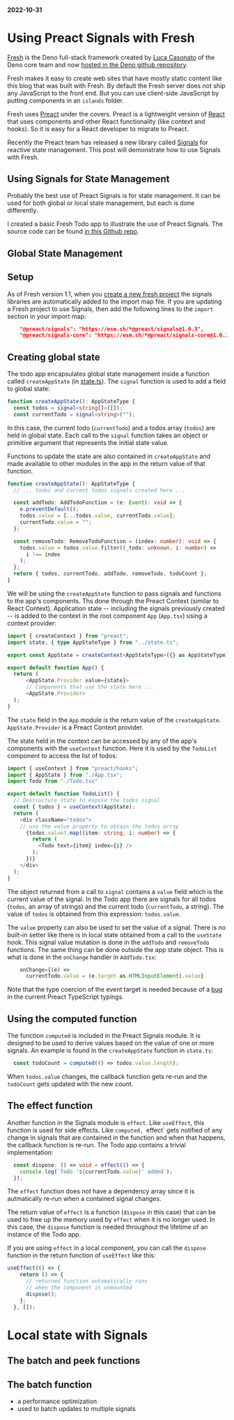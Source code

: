 #### 2022-10-31

# Using Preact Signals with Fresh

[Fresh](https://fresh.deno.dev) is the Deno full-stack framework created by [Luca Casonato](https://github.com/lucacasonato) of the Deno core team and now [hosted in the Deno github repository](https://github.com/denoland/fresh).

Fresh makes it easy to create web sites that have mostly static content like this blog that was built with Fresh. By default the Fresh server does not ship any JavaScript to the front end. But you can use client-side JavaScript by putting components in an `islands` folder.

Fresh uses [Preact](https://preactjs.com) under the covers. Preact is a lightweight version of [React](https://reactjs.org) that uses components and other React functionality (like context and hooks). So it is easy for a React developer to migrate to Preact.

Recently the Preact team has released a new library called [Signals](https://preactjs.com/blog/introducing-signals/) for reactive state management. This post will demonstrate how to use Signals with Fresh.

## Using Signals for State Management

Probably the best use of Preact Signals is for state management. It can be used for both global or local state management, but each is done differently.


I created a basic Fresh Todo app to illustrate the use of Preact Signals. The source code can be found [in this Github repo](https://github.com/cdoremus/fresh-todo-signals).

## Global State Management

## Setup

As of Fresh version 1.1, when you [create a new fresh project](https://fresh.deno.dev/docs/getting-started/create-a-project) the signals libraries are automatically added to the import map file.
If you are updating a Fresh project to use Signals, then add the following lines to the `import` section in your import map:
```json
    "@preact/signals": "https://esm.sh/*@preact/signals@1.0.3",
    "@preact/signals-core": "https://esm.sh/*@preact/signals-core@1.0.1"

```

## Creating global state

The todo app encapsulates global state management inside a function called `createAppState` (in [state.ts](https://github.com/cdoremus/fresh-todo-signals/blob/main/state.ts)). The `signal` function is used to add a field to global state:
```ts
function createAppState(): AppStateType {
  const todos = signal<string[]>([]);
  const currentTodo = signal<string>("");
```
In this case, the current todo (`currentTodo`) and a todos array (`todos`) are held in global state. Each call to the `signal` function takes an object or primitive argument that represents the initial state value.

Functions to update the state are also contained in `createAppState` and made available to other modules in the app in the return value of that function.
```ts
function createAppState(): AppStateType {
  // ... todos and current todos signals created here ...

  const addTodo: AddTodoFunction = (e: Event): void => {
    e.preventDefault();
    todos.value = [...todos.value, currentTodo.value];
    currentTodo.value = "";
  };

  const removeTodo: RemoveTodoFunction = (index: number): void => {
    todos.value = todos.value.filter((_todo: unknown, i: number) =>
      i !== index
    );
  };
  return { todos, currentTodo, addTodo, removeTodo, todoCount };
}
```

We will be using the `createAppState` function to pass signals and functions to the app's components. Ths done through the Preact
Context (similar to React Context). Application state -- including the signals previously created -- is added to the context in the root component `App` (`App.tsx`) using a context provider:
```ts
import { createContext } from "preact";
import state, { type AppStateType } from "../state.ts";

export const AppState = createContext<AppStateType>({} as AppStateType);

export default function App() {
  return (
      <AppState.Provider value={state}>
      // Components that use the state here ...
      <AppState.Provider>
  );
}
```
The `state` field in the `App` module is the return value of the `createAppState`. `AppState.Provider` is a Preact Context provider.

The state held in the context can be accessed by any of the app's components with the `useContext` function. Here it is used by the `TodoList` component to access the list of todos:

```ts
import { useContext } from "preact/hooks";
import { AppState } from "./App.tsx";
import Todo from "./Todo.tsx"

export default function TodoList() {
  // Destructure state to expose the todos signal
  const { todos } = useContext(AppState);
  return (
    <div className="todos">
    // use the value property to obtain the todos array
      {todos.value?.map((item: string, i: number) => {
        return (
          <Todo text={item} index={i} />
        );
      })}
    </div>
  );
}
```
The object returned from a call to `signal` contains a `value` field which is the current value of the signal. In the Todo app there are signals for all todos (`todos`, an array of strings) and the current todo (`currentTodo`, a string). The value of `todos` is obtained from this expression: `todos.value`.

The `value` property can also be used to set the value of a signal. There is no built-in setter like there is in local state obtained from a call to the `useState` hook. This signal value mutation is done in the `addTodo` and `removeTodo` functions. The same thing can be done outside the app state object. This is what is done in the `onChange` handler in `AddTodo.tsx`:
```ts
    onChange={(e) =>
      currentTodo.value = (e.target as HTMLInputElement).value}
```
Note that the type coercion of the event target is needed because of a [bug](https://github.com/preactjs/preact/issues/1930) in the current Preact TypeScript typings.


## Using the computed function
The function `computed` is included in the Preact Signals module. It is designed to be used to derive values based on the value of one or more signals. An example is found in the `createAppState` function in `state.ts`:
```ts
  const todoCount = computed(() => todos.value.length);
```
When `todos.value` changes, the callback function gets re-run and the `todoCount` gets updated with the new count.

## The effect function
Another function in the Signals module is `effect`. Like `useEffect`, this function is used for side effects. Like `computed, `effect` gets notified of any change in signals that are contained in the function and when that happens, the callback function is re-run. The Todo app contains a trivial implementation:
```ts
  const dispose: () => void = effect(() => {
    console.log(`Todo '${currentTodo.value}' added`);
  });
```
The `effect` function does not have a dependency array since it is autmatically re-run when a contained signal changes.

The return value of `effect` is a function (`dispose` in this case) that can be used to free up the memory used by `effect` when it is no longer used. In this case, the `dispose` function is needed throughout the lifetime of an instance of the Todo app.

If you are using `effect` in a local component, you can call the `dispose` function in the return function of `useEffect` like this:
```ts
useEffect(() => {
    return () => {
      // returned function automatically runs
      // when the component is unmounted
      dispose();
    };
  }, []);
  ```

# Local state with Signals

## The batch and peek functions

## The batch function
- a performance optimization
- used to batch updates to multiple signals


